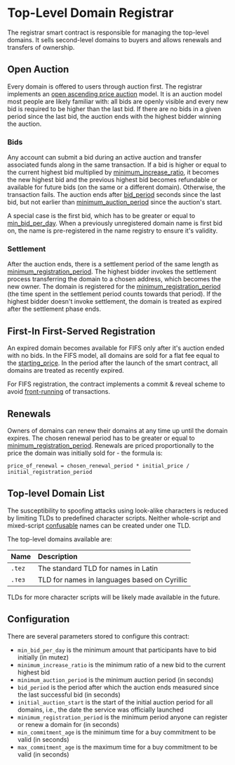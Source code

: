 # Top-Level Domain Registrar

The registrar smart contract is responsible for managing the top-level domains. It sells second-level domains to buyers and allows renewals and transfers of ownership.

## Open Auction

Every domain is offered to users through auction first. The registrar implements an [open ascending price auction](https://en.wikipedia.org/wiki/English_auction) model. It is an auction model most people are likely familiar with: all bids are openly visible and every new bid is required to be higher than the last bid. If there are no bids in a given period since the last bid, the auction ends with the highest bidder winning the auction.

### Bids

Any account can submit a bid during an active auction and transfer associated funds along in the same transaction. If a bid is higher or equal to the current highest bid multiplied by [minimum\_increase\_ratio](top-level-domain-registrar.md#configuration), it becomes the new highest bid and the previous highest bid becomes refundable or available for future bids \(on the same or a different domain\). Otherwise, the transaction fails. The auction ends after [bid\_period](top-level-domain-registrar.md#configuration) seconds since the last bid, but not earlier than [minimum\_auction\_period](top-level-domain-registrar.md#configuration) since the auction's start.

A special case is the first bid, which has to be greater or equal to [min\_bid\_per\_day](top-level-domain-registrar.md#configuration). When a previously unregistered domain name is first bid on, the name is pre-registered in the name registry to ensure it's validity.

### Settlement

After the auction ends, there is a settlement period of the same length as [minimum\_registration\_period](top-level-domain-registrar.md#configuration). The highest bidder invokes the settlement process transferring the domain to a chosen address, which becomes the new owner. The domain is registered for the [minimum\_registration\_period](top-level-domain-registrar.md#configuration) \(the time spent in the settlement period counts towards that period\). If the highest bidder doesn't invoke settlement, the domain is treated as expired after the settlement phase ends.

## First-In First-Served Registration

An expired domain becomes available for FIFS only after it's auction ended with no bids. In the FIFS model, all domains are sold for a flat fee equal to the [starting\_price](top-level-domain-registrar.md#configuration). In the period after the launch of the smart contract, all domains are treated as recently expired.

For FIFS registration, the contract implements a commit & reveal scheme to avoid [front-running](https://medium.com/consensys-diligence/transparent-dishonesty-taxonomy-of-front-running-attacks-on-blockchain-317d8ff78068) of transactions.

## Renewals

Owners of domains can renew their domains at any time up until the domain expires. The chosen renewal period has to be greater or equal to [minimum\_registration\_period](top-level-domain-registrar.md#configuration). Renewals are priced proportionally to the price the domain was initially sold for - the formula is:

```text
price_of_renewal = chosen_renewal_period * initial_price / initial_registration_period
```

## Top-level Domain List

The susceptibility to spoofing attacks using look-alike characters is reduced by limiting TLDs to predefined character scripts. Neither whole-script and mixed-script [confusable](https://www.unicode.org/reports/tr39/#Confusable_Detection) names can be created under one TLD.

The top-level domains available are:

| Name | Description |
| :--- | :--- |
| `.tez` | The standard TLD for names in Latin |
| `.тез` | TLD for names in languages based on Cyrillic |

TLDs for more character scripts will be likely made available in the future.

## Configuration

There are several parameters stored to configure this contract:

* `min_bid_per_day` is the minimum amount that participants have to bid initially \(in mutez\)
* `minimum_increase_ratio` is the minimum ratio of a new bid to the current highest bid 
* `minimum_auction_period` is the minimum auction period \(in seconds\)
* `bid_period` is the period after which the auction ends measured since the last successful bid \(in seconds\)
* `initial_auction_start` is the start of the initial auction period for all domains, i.e., the date the service was officially launched
* `minimum_registration_period` is the minimum period anyone can register or renew a domain for \(in seconds\)
* `min_commitment_age` is the minimum time for a buy commitment to be valid \(in seconds\)
* `max_commitment_age` is the maximum time for a buy commitment to be valid \(in seconds\)

